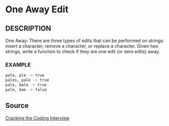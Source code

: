 # One Away Edit

## DESCRIPTION

One Away: There are three types of edits that can be performed on strings: insert a character,
remove a character, or replace a character. Given two strings, write a function to check if they are
one edit (or zero edits) away.

### EXAMPLE

```BASH
pale, ple -> true
pales, pale -> true
pale, bale -> true
pale, bae -> false
```

## Source
[Cracking the Coding Interview](https://www.amazon.com/Cracking-Coding-Interview-Programming-Questions/dp/0984782850/ref=sr_1_1?keywords=cracking+the+coding+interview&qid=1578002684&sr=8-1)